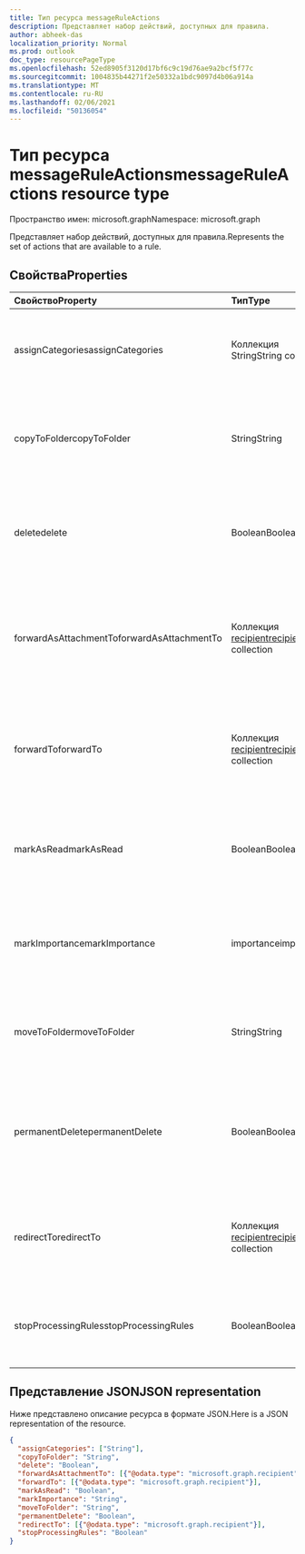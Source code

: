 ```yaml
---
title: Тип ресурса messageRuleActions
description: Представляет набор действий, доступных для правила.
author: abheek-das
localization_priority: Normal
ms.prod: outlook
doc_type: resourcePageType
ms.openlocfilehash: 52ed8905f3120d17bf6c9c19d76ae9a2bcf5f77c
ms.sourcegitcommit: 1004835b44271f2e50332a1bdc9097d4b06a914a
ms.translationtype: MT
ms.contentlocale: ru-RU
ms.lasthandoff: 02/06/2021
ms.locfileid: "50136054"
---
```

# <a name="messageruleactions-resource-type"></a><span data-ttu-id="159f0-103">Тип ресурса messageRuleActions</span><span class="sxs-lookup"><span data-stu-id="159f0-103">messageRuleActions resource type</span></span>

<span data-ttu-id="159f0-104">Пространство имен: microsoft.graph</span><span class="sxs-lookup"><span data-stu-id="159f0-104">Namespace: microsoft.graph</span></span>


<span data-ttu-id="159f0-105">Представляет набор действий, доступных для правила.</span><span class="sxs-lookup"><span data-stu-id="159f0-105">Represents the set of actions that are available to a rule.</span></span>

## <a name="properties"></a><span data-ttu-id="159f0-106">Свойства</span><span class="sxs-lookup"><span data-stu-id="159f0-106">Properties</span></span>
| <span data-ttu-id="159f0-107">Свойство</span><span class="sxs-lookup"><span data-stu-id="159f0-107">Property</span></span>     | <span data-ttu-id="159f0-108">Тип</span><span class="sxs-lookup"><span data-stu-id="159f0-108">Type</span></span>   |<span data-ttu-id="159f0-109">Описание</span><span class="sxs-lookup"><span data-stu-id="159f0-109">Description</span></span>|
|:---------------|:--------|:----------|
| <span data-ttu-id="159f0-110">assignCategories</span><span class="sxs-lookup"><span data-stu-id="159f0-110">assignCategories</span></span> | <span data-ttu-id="159f0-111">Коллекция String</span><span class="sxs-lookup"><span data-stu-id="159f0-111">String collection</span></span> | <span data-ttu-id="159f0-112">Список категорий, которые необходимо назначить сообщению.</span><span class="sxs-lookup"><span data-stu-id="159f0-112">A list of categories to be assigned to a message.</span></span> |
| <span data-ttu-id="159f0-113">copyToFolder</span><span class="sxs-lookup"><span data-stu-id="159f0-113">copyToFolder</span></span> | <span data-ttu-id="159f0-114">String</span><span class="sxs-lookup"><span data-stu-id="159f0-114">String</span></span> | <span data-ttu-id="159f0-115">Идентификатор папки, в которую необходимо скопировать сообщение.</span><span class="sxs-lookup"><span data-stu-id="159f0-115">The ID of a folder that a message is to be copied to.</span></span> |
| <span data-ttu-id="159f0-116">delete</span><span class="sxs-lookup"><span data-stu-id="159f0-116">delete</span></span> | <span data-ttu-id="159f0-117">Boolean</span><span class="sxs-lookup"><span data-stu-id="159f0-117">Boolean</span></span> | <span data-ttu-id="159f0-118">Указывает, нужно ли перемещать сообщение в папку "Удаленные".</span><span class="sxs-lookup"><span data-stu-id="159f0-118">Indicates whether a message should be moved to the Deleted Items folder.</span></span> |
| <span data-ttu-id="159f0-119">forwardAsAttachmentTo</span><span class="sxs-lookup"><span data-stu-id="159f0-119">forwardAsAttachmentTo</span></span> | <span data-ttu-id="159f0-120">Коллекция [recipient](recipient.md)</span><span class="sxs-lookup"><span data-stu-id="159f0-120">[recipient](recipient.md) collection</span></span> | <span data-ttu-id="159f0-121">Электронные адреса получателей, которым необходимо переслать сообщение как вложение.</span><span class="sxs-lookup"><span data-stu-id="159f0-121">The email addresses of the recipients to which a message should be forwarded as an attachment.</span></span> |
| <span data-ttu-id="159f0-122">forwardTo</span><span class="sxs-lookup"><span data-stu-id="159f0-122">forwardTo</span></span> | <span data-ttu-id="159f0-123">Коллекция [recipient](recipient.md)</span><span class="sxs-lookup"><span data-stu-id="159f0-123">[recipient](recipient.md) collection</span></span> | <span data-ttu-id="159f0-124">Электронные адреса получателей, которым необходимо переслать сообщение.</span><span class="sxs-lookup"><span data-stu-id="159f0-124">The email addresses of the recipients to which a message should be forwarded.</span></span> |
| <span data-ttu-id="159f0-125">markAsRead</span><span class="sxs-lookup"><span data-stu-id="159f0-125">markAsRead</span></span> | <span data-ttu-id="159f0-126">Boolean</span><span class="sxs-lookup"><span data-stu-id="159f0-126">Boolean</span></span> | <span data-ttu-id="159f0-127">Указывает, необходимо ли отмечать сообщение как прочтенное.</span><span class="sxs-lookup"><span data-stu-id="159f0-127">Indicates whether a message should be marked as read.</span></span> |
| <span data-ttu-id="159f0-128">markImportance</span><span class="sxs-lookup"><span data-stu-id="159f0-128">markImportance</span></span> | <span data-ttu-id="159f0-129">importance</span><span class="sxs-lookup"><span data-stu-id="159f0-129">importance</span></span> | <span data-ttu-id="159f0-130">Задает важность сообщения. Допустимые значения: `low`, `normal`, `high`.</span><span class="sxs-lookup"><span data-stu-id="159f0-130">Sets the importance of the message, which can be: `low`, `normal`, `high`.</span></span> |
| <span data-ttu-id="159f0-131">moveToFolder</span><span class="sxs-lookup"><span data-stu-id="159f0-131">moveToFolder</span></span> |  <span data-ttu-id="159f0-132">String</span><span class="sxs-lookup"><span data-stu-id="159f0-132">String</span></span>| <span data-ttu-id="159f0-133">Идентификатор папки, в которую сообщение будет перемещено.</span><span class="sxs-lookup"><span data-stu-id="159f0-133">The ID of the folder that a message will be moved to.</span></span> |
| <span data-ttu-id="159f0-134">permanentDelete</span><span class="sxs-lookup"><span data-stu-id="159f0-134">permanentDelete</span></span> | <span data-ttu-id="159f0-135">Boolean</span><span class="sxs-lookup"><span data-stu-id="159f0-135">Boolean</span></span> | <span data-ttu-id="159f0-136">Указывает, нужно ли окончательно удалять сообщение без сохранения в папке "Удаленные".</span><span class="sxs-lookup"><span data-stu-id="159f0-136">Indicates whether a message should be permanently deleted and not saved to the Deleted Items folder.</span></span> |
| <span data-ttu-id="159f0-137">redirectTo</span><span class="sxs-lookup"><span data-stu-id="159f0-137">redirectTo</span></span> | <span data-ttu-id="159f0-138">Коллекция [recipient](recipient.md)</span><span class="sxs-lookup"><span data-stu-id="159f0-138">[recipient](recipient.md) collection</span></span> | <span data-ttu-id="159f0-139">Адреса электронной почты, на которые должно быть перенаправлено сообщение.</span><span class="sxs-lookup"><span data-stu-id="159f0-139">The email addresses to which a message should be redirected.</span></span> |
| <span data-ttu-id="159f0-140">stopProcessingRules</span><span class="sxs-lookup"><span data-stu-id="159f0-140">stopProcessingRules</span></span> | <span data-ttu-id="159f0-141">Boolean</span><span class="sxs-lookup"><span data-stu-id="159f0-141">Boolean</span></span> | <span data-ttu-id="159f0-142">Указывает, должны ли обрабатываться последующие правила.</span><span class="sxs-lookup"><span data-stu-id="159f0-142">Indicates whether subsequent rules should be evaluated.</span></span> |

## <a name="json-representation"></a><span data-ttu-id="159f0-143">Представление JSON</span><span class="sxs-lookup"><span data-stu-id="159f0-143">JSON representation</span></span>
<span data-ttu-id="159f0-144">Ниже представлено описание ресурса в формате JSON.</span><span class="sxs-lookup"><span data-stu-id="159f0-144">Here is a JSON representation of the resource.</span></span>

<!-- {
  "blockType": "resource",
  "optionalProperties": [
   ],
  "@odata.type": "microsoft.graph.messageRuleActions"
}-->

```json
{
  "assignCategories": ["String"],
  "copyToFolder": "String",
  "delete": "Boolean",
  "forwardAsAttachmentTo": [{"@odata.type": "microsoft.graph.recipient"}],
  "forwardTo": [{"@odata.type": "microsoft.graph.recipient"}],
  "markAsRead": "Boolean",
  "markImportance": "String",
  "moveToFolder": "String",
  "permanentDelete": "Boolean",
  "redirectTo": [{"@odata.type": "microsoft.graph.recipient"}],
  "stopProcessingRules": "Boolean"
}

```

<!-- uuid: 8fcb5dbc-d5aa-4681-8e31-b001d5168d79
2015-10-25 14:57:30 UTC -->
<!-- {
  "type": "#page.annotation",
  "description": "messageRuleActions resource",
  "keywords": "",
  "section": "documentation",
  "tocPath": ""
}-->


